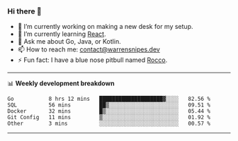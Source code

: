 ### Hi there 👋

- 🔭 I’m currently working on making a new desk for my setup.
- 🌱 I’m currently learning [React](https://reactjs.org/).
- 💬 Ask me about Go, Java, or Kotlin.
- 📫 How to reach me: contact@warrensnipes.dev
- ⚡ Fun fact: I have a blue nose pitbull named [Rocco](https://i.imgur.com/iLsSCKu.jpg).

-------

📊 **Weekly development breakdown**
<!--START_SECTION:waka-->
```text
Go           8 hrs 12 mins   ████████████████████▓░░░░   82.56 % 
SQL          56 mins         ██▒░░░░░░░░░░░░░░░░░░░░░░   09.51 % 
Docker       32 mins         █▒░░░░░░░░░░░░░░░░░░░░░░░   05.44 % 
Git Config   11 mins         ▒░░░░░░░░░░░░░░░░░░░░░░░░   01.92 % 
Other        3 mins          ░░░░░░░░░░░░░░░░░░░░░░░░░   00.57 % 
```
<!--END_SECTION:waka-->

-------
